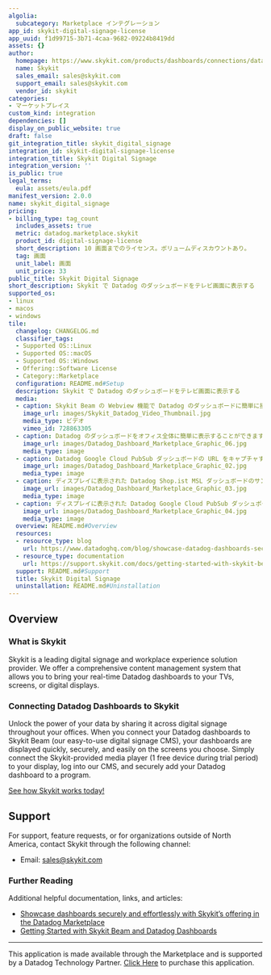 ```yaml
---
algolia:
  subcategory: Marketplace インテグレーション
app_id: skykit-digital-signage-license
app_uuid: f1d99715-3b71-4caa-9682-09224b8419dd
assets: {}
author:
  homepage: https://www.skykit.com/products/dashboards/connections/datadog-trial/
  name: Skykit
  sales_email: sales@skykit.com
  support_email: sales@skykit.com
  vendor_id: skykit
categories:
- マーケットプレイス
custom_kind: integration
dependencies: []
display_on_public_website: true
draft: false
git_integration_title: skykit_digital_signage
integration_id: skykit-digital-signage-license
integration_title: Skykit Digital Signage
integration_version: ''
is_public: true
legal_terms:
  eula: assets/eula.pdf
manifest_version: 2.0.0
name: skykit_digital_signage
pricing:
- billing_type: tag_count
  includes_assets: true
  metric: datadog.marketplace.skykit
  product_id: digital-signage-license
  short_description: 10 画面までのライセンス。ボリュームディスカウントあり。
  tag: 画面
  unit_label: 画面
  unit_price: 33
public_title: Skykit Digital Signage
short_description: Skykit で Datadog のダッシュボードをテレビ画面に表示する
supported_os:
- linux
- macos
- windows
tile:
  changelog: CHANGELOG.md
  classifier_tags:
  - Supported OS::Linux
  - Supported OS::macOS
  - Supported OS::Windows
  - Offering::Software License
  - Category::Marketplace
  configuration: README.md#Setup
  description: Skykit で Datadog のダッシュボードをテレビ画面に表示する
  media:
  - caption: Skykit Beam の Webview 機能で Datadog のダッシュボードに簡単に接続できる様子をご覧ください
    image_url: images/Skykit_Datadog_Video_Thumbnail.jpg
    media_type: ビデオ
    vimeo_id: 728863305
  - caption: Datadog のダッシュボードをオフィス全体に簡単に表示することができます
    image_url: images/Datadog_Dashboard_Marketplace_Graphic_06.jpg
    media_type: image
  - caption: Datadog Google Cloud PubSub ダッシュボードの URL をキャプチャする場所のサンプルビュー
    image_url: images/Datadog_Dashboard_Marketplace_Graphic_02.jpg
    media_type: image
  - caption: ディスプレイに表示された Datadog Shop.ist MSL ダッシュボードのサンプルビュー
    image_url: images/Datadog_Dashboard_Marketplace_Graphic_03.jpg
    media_type: image
  - caption: ディスプレイに表示された Datadog Google Cloud PubSub ダッシュボードのサンプルビュー
    image_url: images/Datadog_Dashboard_Marketplace_Graphic_04.jpg
    media_type: image
  overview: README.md#Overview
  resources:
  - resource_type: blog
    url: https://www.datadoghq.com/blog/showcase-datadog-dashboards-securely-with-skykit/
  - resource_type: documentation
    url: https://support.skykit.com/docs/getting-started-with-skykit-beam-and-datadog-dashboards
  support: README.md#Support
  title: Skykit Digital Signage
  uninstallation: README.md#Uninstallation
---
```


<!--  SOURCED FROM https://github.com/DataDog/marketplace -->
## Overview

### What is Skykit

Skykit is a leading digital signage and workplace experience solution provider. We offer a comprehensive content management system that allows you to bring your real-time Datadog dashboards to your TVs, screens, or digital displays.

### Connecting Datadog Dashboards to Skykit

Unlock the power of your data by sharing it across digital signage throughout your offices. When you connect your Datadog dashboards to Skykit Beam (our easy-to-use digital signage CMS), your dashboards are displayed quickly, securely, and easily on the screens you choose. Simply connect the Skykit-provided media player (1 free device during trial period) to your display, log into our CMS, and securely add your Datadog dashboard to a program. 

[See how Skykit works today!][1]

## Support

For support, feature requests, or for organizations outside of North America, contact Skykit through the following channel:

- Email: [sales@skykit.com][2]

### Further Reading

Additional helpful documentation, links, and articles:

- [Showcase dashboards securely and effortlessly with Skykit’s offering in the Datadog Marketplace][3]
- [Getting Started with Skykit Beam and Datadog Dashboards][4]

[1]: https://www.skykit.com/products/dashboards/connections/datadog-trial/
[2]: mailto:sales@skykit.com
[3]: https://www.datadoghq.com/blog/showcase-datadog-dashboards-securely-with-skykit/
[4]: https://support.skykit.com/docs/getting-started-with-skykit-beam-and-datadog-dashboards

---
This application is made available through the Marketplace and is supported by a Datadog Technology Partner. <a href="https://app.datadoghq.com/marketplace/app/skykit-digital-signage-license" target="_blank">Click Here</a> to purchase this application.